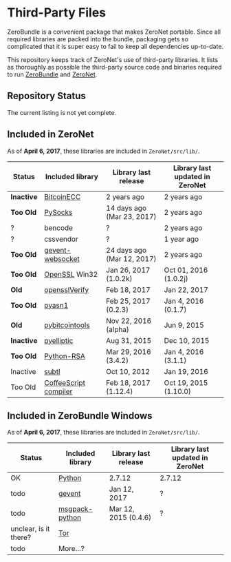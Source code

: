 # Third-Party Files
ZeroBundle is a convenient package that makes ZeroNet portable. Since all required libraries are packed into the bundle, packaging gets so complicated that it is super easy to fail to keep all dependencies up-to-date.

This repository keeps track of ZeroNet's use of third-party libraries. It lists as thoroughly as possible the third-party source code and binaries required to run [ZeroBundle](https://github.com/HelloZeroNet/ZeroBundle) and [ZeroNet](https://github.com/HelloZeroNet/ZeroNet).

## Repository Status
The current listing is not yet complete.

## Included in ZeroNet
As of **April 6, 2017**, these libraries are included in `ZeroNet/src/lib/`.

| Status | Included library | Library last release | Library last updated in ZeroNet |
| ------ | ---------------- | -------------------- | ------------------------------- |
| **Inactive** | [BitcoinECC](https://github.com/HurlSly/BitcoinECCPython) | 2 years ago | 2 years ago |
| **Too Old** | [PySocks](https://github.com/Anorov/PySocks) | 14 days ago (Mar 23, 2017) | 2 years ago |
| ? | bencode | ? | 2 years ago |
| ? | cssvendor | ? | 1 year ago |
| **Too Old** | [gevent-websocket](https://github.com/jgelens/gevent-websocket/releases) | 24 days ago (Mar 12, 2017) | 2 years ago |
| **Too Old** | [OpenSSL](https://www.openssl.org/source/) Win32 | Jan 26, 2017 (1.0.2k) | Oct 01, 2016 (1.0.2j) |
| **Old** | [opensslVerify](https://github.com/Bitmessage/PyBitmessage/blob/master/src/pyelliptic/openssl.py) | Feb 18, 2017 | Jan 22, 2017 |
| **Too Old** | [pyasn1](https://github.com/etingof/pyasn1) | Feb 25, 2017 (0.2.3) | Jan 4, 2016 (0.1.7) |
| **Old** | [pybitcointools](https://github.com/vbuterin/pybitcointools) | Nov 22, 2016 (alpha) | Jun 9, 2015 |
| **Inactive** | [pyelliptic](https://github.com/yann2192/pyelliptic) | Aug 31, 2015 | Dec 10, 2015 |
| **Too Old** | [Python-RSA](https://github.com/sybrenstuvel/python-rsa) | Mar 29, 2016 (3.4.2) | Jan 4, 2016 (3.1.1) |
| Inactive | [subtl](https://github.com/packetloop/subtl) | Oct 10, 2012 | Jan 19, 2016 |
| Too Old | [CoffeeScript compiler](https://github.com/jashkenas/coffeescript) | Feb 18, 2017 (1.12.4) | Oct 19, 2015 (1.10.0)

## Included in ZeroBundle Windows
As of **April 6, 2017**, these libraries are included in `ZeroNet/src/lib/`.

| Status | Included library | Library last release | Library last updated in ZeroNet |
| ------ | ---------------- | -------------------- | ------------------------------- |
| OK | [Python](https://python.org) | 2.7.12 | 2.7.12 |
| todo | [gevent](https://pypi.python.org/pypi/gevent#downloads) | Jan 12, 2017 | ? |
| todo | [msgpack-python](https://github.com/msgpack/msgpack-python) | Mar 12, 2015 (0.4.6) | ? |
| unclear, is it there? | [Tor](https://torproject.org) | | |
| todo | More...? | | |

